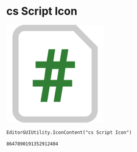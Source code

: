 # cs Script Icon
![](/img/cs%20Script%20Icon.png)

``` CSharp
EditorGUIUtility.IconContent("cs Script Icon")
```
```
8647890191352912404
```
